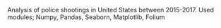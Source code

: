 Analysis of police shootings in United States between 2015-2017. Used modules; Numpy, Pandas, Seaborn, Matplotlib, Folium
